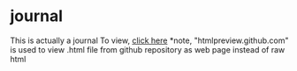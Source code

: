 # journal
This is actually a journal
To view, [click here](http://htmlpreview.github.com/https://github.com/joemontoya505/journal/blob/f56ef1dbc06900bbb53ba4abb92bc4833f8a6b18/032723.html)
*note, "htmlpreview.github.com" is used to view .html file from github repository as web page instead of raw html
